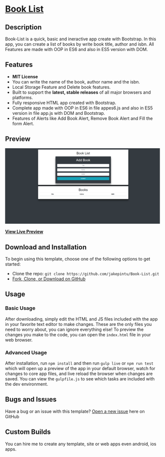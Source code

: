 # [Book List](https://jakepintu.github.io/Book-List/)

## Description

Book-List is a quick, basic and ineractive app create with Bootstrap. In this app, you can create a list of books by write book title, author and isbn. All Features are made with OOP in ES6 and also in ES5 version with DOM.

## Features

  * <strong>MIT License</strong>
  * You can write the name of the book, author name and the isbn.
  * Local Storage Feature and Delete book features.
  * Built to support the <strong>latest, stable releases</strong> of all major browsers and platforms.
  * Fully responsive HTML app created with Bootstrap.
  * Complete app made with OOP in ES6 in file appes6.js and also in ES5 version in file app.js with DOM and Bootstrap.
  * Features of Alerts like Add Book Alert, Remove Book Alert and Fill the form Alert.

## Preview

[![Book-List Preview](https://raw.githubusercontent.com/jakepintu/Book-List/master/Book-List.png)](https://jakepintu.github.io/Book-List/)

**[View Live Preview](https://jakepintu.github.io/Book-List/)**

## Download and Installation

To begin using this template, choose one of the following options to get started:
* Clone the repo: `git clone https://github.com/jakepintu/Book-List.git`
* [Fork, Clone, or Download on GitHub](https://github.com/jakepintu/Book-List.git)

## Usage

### Basic Usage

After downloading, simply edit the HTML and JS files included with the app in your favorite text editor to make changes. These are the only files you need to worry about, you can ignore everything else! To preview the changes you make to the code, you can open the `index.html` file in your web browser.

### Advanced Usage

After installation, run `npm install` and then run `gulp live` or `npm run test` which will open up a preview of the app in your default browser, watch for changes to core app files, and live reload the browser when changes are saved. You can view the `gulpfile.js` to see which tasks are included with the dev environment.

## Bugs and Issues

Have a bug or an issue with this template? [Open a new issue](https://github.com/jakepintu/Book-List/issues) here on GitHub

## Custom Builds

You can hire me to create any template, site or web apps even android, ios apps.
